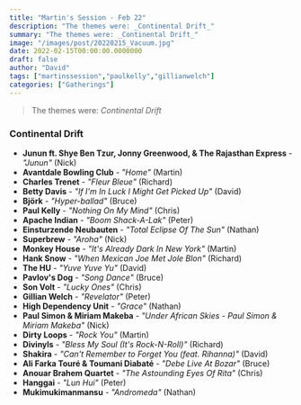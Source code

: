```yaml
---
title: "Martin's Session - Feb 22"
description: "The themes were: _Continental Drift_"
summary: "The themes were: _Continental Drift_"
image: "/images/post/20220215_Vacuum.jpg"
date: 2022-02-15T00:00:00.0000000
draft: false
author: "David"
tags: ["martinssession","paulkelly","gillianwelch"]
categories: ["Gatherings"]
---
```

> The themes were: _Continental Drift_
### Continental Drift
- **Junun ft. Shye Ben Tzur, Jonny Greenwood, & The Rajasthan Express** - _"Junun"_ (Nick)
- **Avantdale Bowling Club** - _"Home"_ (Martin)
- **Charles Trenet** - _"Fleur Bleue"_ (Richard)
- **Betty Davis** - _"If I'm In Luck I Might Get Picked Up"_ (David)
- **Björk** - _"Hyper-ballad"_ (Bruce)
- **Paul Kelly** - _"Nothing On My Mind"_ (Chris)
- **Apache Indian** - _"Boom Shack-A-Lak"_ (Peter)
- **Einsturzende Neubauten** - _"Total Eclipse Of The Sun"_ (Nathan)
- **Superbrew** - _"Aroha"_ (Nick)
- **Monkey House** - _"It's Already Dark In New York"_ (Martin)
- **Hank Snow** - _"When Mexican Joe Met Jole Blon"_ (Richard)
- **The HU** - _"Yuve Yuve Yu"_ (David)
- **Pavlov's Dog** - _"Song Dance"_ (Bruce)
- **Son Volt** - _"Lucky Ones"_ (Chris)
- **Gillian Welch** - _"Revelator"_ (Peter)
- **High Dependency Unit** - _"Grace"_ (Nathan)
- **Paul Simon & Miriam Makeba** - _"Under African Skies - Paul Simon & Miriam Makeba"_ (Nick)
- **Dirty Loops** - _"Rock You"_ (Martin)
- **Divinyls** - _"Bless My Soul (It's Rock-N-Roll)"_ (Richard)
- **Shakira** - _"Can't Remember to Forget You (feat. Rihanna)"_ (David)
- **Ali Farka Touré & Toumani Diabaté** - _"Debe Live At Bozar"_ (Bruce)
- **Anouar Brahem Quartet** - _"The Astounding Eyes Of Rita"_ (Chris)
- **Hanggai** - _"Lun Hui"_ (Peter)
- **Mukimukimanmansu** - _"Andromeda"_ (Nathan)
